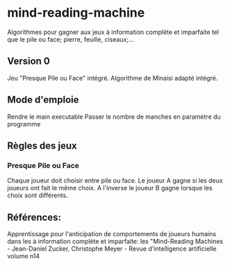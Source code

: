 # mind-reading-machine
Algorithmes pour gagner aux jeux à information complète et imparfaite tel que le pile ou face; pierre, feuille, ciseaux;...

## Version 0

Jeu "Presque Pile ou Face" intégré.
Algorithme de Minaisi adapté intégré.


## Mode d'emploie

Rendre le main executable
Passer le nombre de manches en paramètre du programme


## Règles des jeux

### Presque Pile ou Face

Chaque joueur doit choisir entre pile ou face. Le joueur A gagne si les deux joueurs ont fait le même choix. A l'inverse le joueur B gagne lorsque les choix sont différents.


## Références:

Apprentissage pour l'anticipation de comportements de joueurs humains dans les à information complète et imparfaite: les "Mind-Reading Machines - Jean-Daniel Zucker, Christophe Meyer - Revue d'intelligence artificielle volume n14
